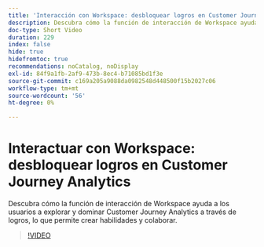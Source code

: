 ```yaml
---
title: 'Interacción con Workspace: desbloquear logros en Customer Journey Analytics'
description: Descubra cómo la función de interacción de Workspace ayuda a los usuarios a explorar y dominar Customer Journey Analytics a través de logros, lo que permite crear habilidades y colaborar.
doc-type: Short Video
duration: 229
index: false
hide: true
hidefromtoc: true
recommendations: noCatalog, noDisplay
exl-id: 84f9a1fb-2af9-473b-8ec4-b71085bd1f3e
source-git-commit: c169a205a9088da0982548d448500f15b2027c06
workflow-type: tm+mt
source-wordcount: '56'
ht-degree: 0%

---
```


# Interactuar con Workspace: desbloquear logros en Customer Journey Analytics

Descubra cómo la función de interacción de Workspace ayuda a los usuarios a explorar y dominar Customer Journey Analytics a través de logros, lo que permite crear habilidades y colaborar.

<!-- 72_S102_3442449_228_gamifying-workspace-unlock-achievements-in-customer-journey-analytics -->
>[!VIDEO](https://video.tv.adobe.com/v/3460201/?learn=on&enablevpops=true&captions=spa)
